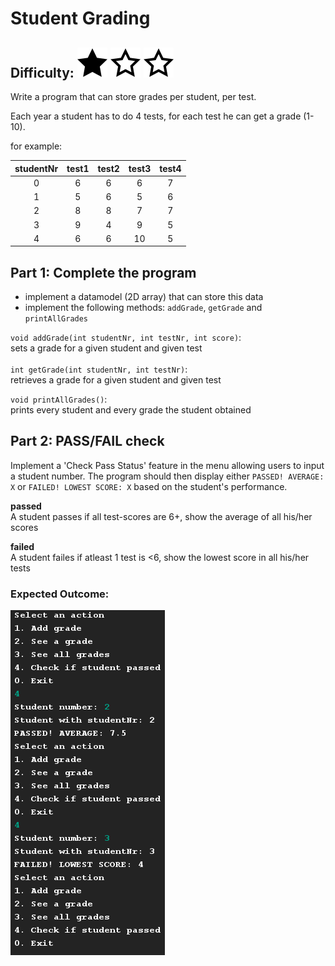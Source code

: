 # Student Grading
## Difficulty: ![Filled](../resources/star-filled.svg) ![Outlined](../resources/star-outlined.svg) ![Outlined](../resources/star-outlined.svg)

Write a program that can store grades per student, per test.

Each year a student has to do 4 tests, for each test he can get a grade (1-10).

for example:

| studentNr | test1 | test2 | test3 | test4|
|:-----:|:-----:|:-----:|:-----:|:-----:|
|0|6|6|6|7|
|1|5|6|5|6|
|2|8|8|7|7|
|3|9|4|9|5|
|4|6|6|10|5|

## Part 1: Complete the program
- implement a datamodel (2D array) that can store this data
- implement the following methods: `addGrade`, `getGrade` and `printAllGrades`<br>

`void addGrade(int studentNr, int testNr, int score)`: <br>
sets a grade for a given student and given test<Br>  
`int getGrade(int studentNr, int testNr)`:<br>
retrieves a grade for a given student and given test<br>

`void printAllGrades()`:<br>
prints every student and every grade the student obtained

## Part 2: PASS/FAIL check
Implement a 'Check Pass Status' feature in the menu allowing users to input a student number.
The program should then display either `PASSED! AVERAGE: X` or `FAILED! LOWEST SCORE: X` based on the student's performance.


**passed**<br>
A student passes if all test-scores are 6+, show the average of all his/her scores

**failed**<br>
A student failes if atleast 1 test is <6, show the lowest score in all his/her tests

### Expected Outcome:
![](expected_outcome.PNG)
